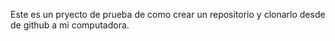 Este es un pryecto de prueba de como crear un repositorio y clonarlo desde  de github a mi computadora.